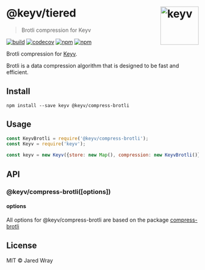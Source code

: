 # @keyv/tiered [<img width="100" align="right" src="https://rawgit.com/lukechilds/keyv/master/media/logo.svg" alt="keyv">](https://github.com/lukechilds/keyv)

> Brotli compression for Keyv

[![build](https://github.com/jaredwray/keyv/actions/workflows/tests.yaml/badge.svg)](https://github.com/jaredwray/keyv/actions/workflows/tests.yaml)
[![codecov](https://codecov.io/gh/jaredwray/keyv/branch/main/graph/badge.svg?token=bRzR3RyOXZ)](https://codecov.io/gh/jaredwray/keyv)
[![npm](https://img.shields.io/npm/v/@keyv/compress-brotli.svg)](https://www.npmjs.com/package/@keyv/compress-brotli)
[![npm](https://img.shields.io/npm/dm/@keyv/compress-brotli)](https://npmjs.com/package/@keyv/compress-brotli)

Brotli compression for [Keyv](https://github.com/jaredwray/keyv).

Brotli is a data compression algorithm that is designed to be fast and efficient.

## Install

```shell
npm install --save keyv @keyv/compress-brotli
```

## Usage

```javascript
const KeyvBrotli = require('@keyv/compress-brotli');
const Keyv = require('keyv');

const keyv = new Keyv({store: new Map(), compression: new KeyvBrotli()});

```

## API

### @keyv/compress-brotli(\[options])

#### options

All options for @keyv/compress-brotli are based on the package [compress-brotli](https://github.com/Kikobeats/compress-brotli)

## License

MIT © Jared Wray